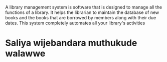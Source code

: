 A library management system is software that is designed to manage all the functions of a library. It helps the librarian to maintain the database of new books and the books that are borrowed by members along with their due dates. This system completely automates all your library's activities
# Saliya wijebandara muthukude walawwe

